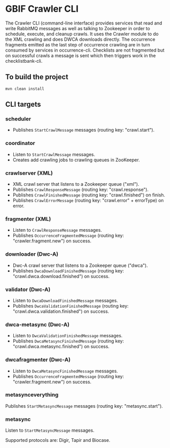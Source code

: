 # GBIF Crawler CLI

The Crawler CLI (command-line interface) provides services that read and write RabbitMQ messages as well as talking
to Zookeeper in order to schedule, execute, and cleanup crawls. It uses the Crawler module to do the XML crawling and
 does DWCA downloads directly. The occurrence fragments emitted as the last step of occurrence crawling are in turn
 consumed by services in occurrence-cli. Checklists are not fragmented but on successful crawls a message is sent which
 then triggers work in the checklistbank-cli.

## To build the project
```
mvn clean install
```

## CLI targets
### scheduler
* Publishes `StartCrawlMessage` messages (routing key: "crawl.start").

### coordinator
* Listen to `StartCrawlMessage` messages.
* Creates add crawling jobs to crawling queues in ZooKeeper.

### crawlserver (XML)
* XML crawl server that listens to a Zookeeper queue ("xml").
* Publishes `CrawlResponseMessage` (routing key: "crawl.response").
* Publishes `CrawlFinishedMessage` (routing key: "crawl.finished") on finish.
* Publishes `CrawlErrorMessage` (routing key: "crawl.error" + errorType) on error.

### fragmenter (XML)
* Listen to `CrawlResponseMessage` messages.
* Publishes `OccurrenceFragmentedMessage` (routing key: "crawler.fragment.new") on success.

### downloader (Dwc-A)
* Dwc-A crawl server that listens to a Zookeeper queue ("dwca").
* Publishes `DwcaDownloadFinishedMessage` (routing key: "crawl.dwca.download.finished") on success.

### validator (Dwc-A)
* Listen to `DwcaDownloadFinishedMessage` messages.
* Publishes `DwcaValidationFinishedMessage` (routing key: "crawl.dwca.validation.finished") on success.

### dwca-metasync (Dwc-A)
* Listen to `DwcaValidationFinishedMessage` messages.
* Publishes `DwcaMetasyncFinishedMessage` (routing key: "crawl.dwca.metasync.finished") on success.

### dwcafragmenter (Dwc-A)
* Listen to `DwcaMetasyncFinishedMessage` messages.
* Publishes `OccurrenceFragmentedMessage` (routing key: "crawler.fragment.new") on success.


### metasynceverything
Publishes `StartMetasyncMessage` messages (routing key: "metasync.start").

### metasync
Listen to `StartMetasyncMessage` messages.

Supported protocols are: Digir, Tapir and Biocase.


